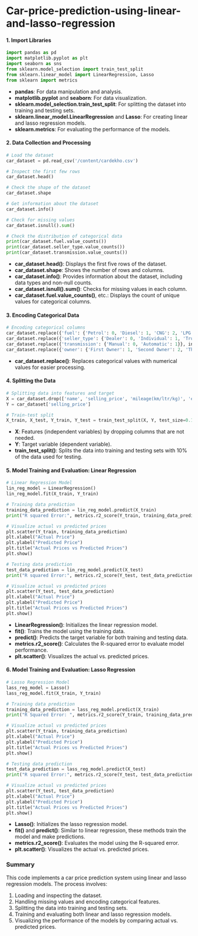 # Car-price-prediction-using-linear-and-lasso-regression

#### 1. Import Libraries
```python
import pandas as pd
import matplotlib.pyplot as plt
import seaborn as sns
from sklearn.model_selection import train_test_split
from sklearn.linear_model import LinearRegression, Lasso
from sklearn import metrics
```
- **pandas**: For data manipulation and analysis.
- **matplotlib.pyplot** and **seaborn**: For data visualization.
- **sklearn.model_selection.train_test_split**: For splitting the dataset into training and testing sets.
- **sklearn.linear_model.LinearRegression** and **Lasso**: For creating linear and lasso regression models.
- **sklearn.metrics**: For evaluating the performance of the models.

#### 2. Data Collection and Processing
```python
# Load the dataset
car_dataset = pd.read_csv('/content/cardekho.csv')

# Inspect the first few rows
car_dataset.head()

# Check the shape of the dataset
car_dataset.shape

# Get information about the dataset
car_dataset.info()

# Check for missing values
car_dataset.isnull().sum()

# Check the distribution of categorical data
print(car_dataset.fuel.value_counts())
print(car_dataset.seller_type.value_counts())
print(car_dataset.transmission.value_counts())
```
- **car_dataset.head()**: Displays the first five rows of the dataset.
- **car_dataset.shape**: Shows the number of rows and columns.
- **car_dataset.info()**: Provides information about the dataset, including data types and non-null counts.
- **car_dataset.isnull().sum()**: Checks for missing values in each column.
- **car_dataset.fuel.value_counts()**, etc.: Displays the count of unique values for categorical columns.

#### 3. Encoding Categorical Data
```python
# Encoding categorical columns
car_dataset.replace({'fuel': {'Petrol': 0, 'Diesel': 1, 'CNG': 2, 'LPG': 3}}, inplace=True)
car_dataset.replace({'seller_type': {'Dealer': 0, 'Individual': 1, 'Trustmark Dealer': 2}}, inplace=True)
car_dataset.replace({'transmission': {'Manual': 0, 'Automatic': 1}}, inplace=True)
car_dataset.replace({'owner': {'First Owner': 1, 'Second Owner': 2, 'Third Owner': 3, 'Fourth & Above Owner': 4, 'Test Drive Car': 5}}, inplace=True)
```
- **car_dataset.replace()**: Replaces categorical values with numerical values for easier processing.

#### 4. Splitting the Data
```python
# Splitting data into features and target
X = car_dataset.drop(['name', 'selling_price', 'mileage(km/ltr/kg)', 'engine', 'max_power', 'seats'], axis=1)
Y = car_dataset['selling_price']

# Train-test split
X_train, X_test, Y_train, Y_test = train_test_split(X, Y, test_size=0.1, random_state=2)
```
- **X**: Features (independent variables) by dropping columns that are not needed.
- **Y**: Target variable (dependent variable).
- **train_test_split()**: Splits the data into training and testing sets with 10% of the data used for testing.

#### 5. Model Training and Evaluation: Linear Regression
```python
# Linear Regression Model
lin_reg_model = LinearRegression()
lin_reg_model.fit(X_train, Y_train)

# Training data prediction
training_data_prediction = lin_reg_model.predict(X_train)
print("R squared Error:", metrics.r2_score(Y_train, training_data_prediction))

# Visualize actual vs predicted prices
plt.scatter(Y_train, training_data_prediction)
plt.xlabel("Actual Price")
plt.ylabel("Predicted Price")
plt.title("Actual Prices vs Predicted Prices")
plt.show()

# Testing data prediction
test_data_prediction = lin_reg_model.predict(X_test)
print("R squared Error:", metrics.r2_score(Y_test, test_data_prediction))

# Visualize actual vs predicted prices
plt.scatter(Y_test, test_data_prediction)
plt.xlabel("Actual Price")
plt.ylabel("Predicted Price")
plt.title("Actual Prices vs Predicted Prices")
plt.show()
```
- **LinearRegression()**: Initializes the linear regression model.
- **fit()**: Trains the model using the training data.
- **predict()**: Predicts the target variable for both training and testing data.
- **metrics.r2_score()**: Calculates the R-squared error to evaluate model performance.
- **plt.scatter()**: Visualizes the actual vs. predicted prices.

#### 6. Model Training and Evaluation: Lasso Regression
```python
# Lasso Regression Model
lass_reg_model = Lasso()
lass_reg_model.fit(X_train, Y_train)

# Training data prediction
training_data_prediction = lass_reg_model.predict(X_train)
print("R Squared Error: ", metrics.r2_score(Y_train, training_data_prediction))

# Visualize actual vs predicted prices
plt.scatter(Y_train, training_data_prediction)
plt.xlabel("Actual Price")
plt.ylabel("Predicted Price")
plt.title("Actual Prices vs Predicted Prices")
plt.show()

# Testing data prediction
test_data_prediction = lass_reg_model.predict(X_test)
print("R squared Error:", metrics.r2_score(Y_test, test_data_prediction))

# Visualize actual vs predicted prices
plt.scatter(Y_test, test_data_prediction)
plt.xlabel("Actual Price")
plt.ylabel("Predicted Price")
plt.title("Actual Prices vs Predicted Prices")
plt.show()
```
- **Lasso()**: Initializes the lasso regression model.
- **fit()** and **predict()**: Similar to linear regression, these methods train the model and make predictions.
- **metrics.r2_score()**: Evaluates the model using the R-squared error.
- **plt.scatter()**: Visualizes the actual vs. predicted prices.

### Summary
This code implements a car price prediction system using linear and lasso regression models. The process involves:
1. Loading and inspecting the dataset.
2. Handling missing values and encoding categorical features.
3. Splitting the data into training and testing sets.
4. Training and evaluating both linear and lasso regression models.
5. Visualizing the performance of the models by comparing actual vs. predicted prices.
